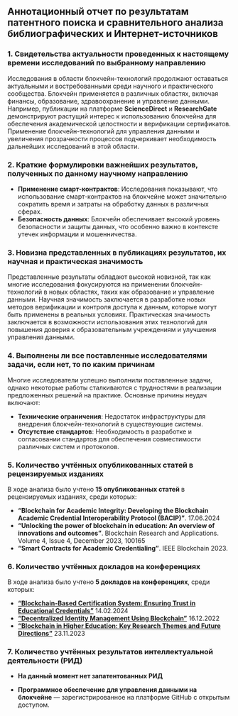 ## Аннотационный отчет по результатам патентного поиска и сравнительного анализа библиографических и Интернет-источников

### 1. Свидетельства актуальности проведенных к настоящему времени исследований по выбранному направлению

Исследования в области блокчейн-технологий продолжают оставаться актуальными и востребованными среди научного и практического сообщества. Блокчейн применяется в различных областях, включая финансы, образование, здравоохранение и управление данными. Например, публикации на платформе **ScienceDirect** и **ResearchGate** демонстрируют растущий интерес к использованию блокчейна для обеспечения академической целостности и верификации сертификатов. Применение блокчейн-технологий для управления данными и увеличения прозрачности процессов подчеркивает необходимость дальнейших исследований в этой области.

### 2. Краткие формулировки важнейших результатов, полученных по данному научному направлению

- **Применение смарт-контрактов**: Исследования показывают, что использование смарт-контрактов на блокчейне может значительно сократить время и затраты на обработку данных в различных сферах.
- **Безопасность данных**: Блокчейн обеспечивает высокий уровень безопасности и защиты данных, что особенно важно в контексте утечек информации и мошенничества.

### 3. Новизна представленных в публикациях результатов, их научная и практическая значимость

Представленные результаты обладают высокой новизной, так как многие исследования фокусируются на применении блокчейн-технологий в новых областях, таких как образование и управление данными. Научная значимость заключается в разработке новых методов верификации и контроля доступа к данным, которые могут быть применены в реальных условиях. Практическая значимость заключается в возможности использования этих технологий для повышения доверия к образовательным учреждениям и улучшения управления данными.

### 4. Выполнены ли все поставленные исследователями задачи, если нет, то по каким причинам

Многие исследователи успешно выполнили поставленные задачи, однако некоторые работы сталкиваются с трудностями в реализации предложенных решений на практике. Основные причины неудач включают:
- **Технические ограничения**: Недостаток инфраструктуры для внедрения блокчейн-технологий в существующие системы.
- **Отсутствие стандартов**: Необходимость в разработке и согласовании стандартов для обеспечения совместимости различных систем и протоколов.

### 5. Количество учтённых опубликованных статей в рецензируемых изданиях 

В ходе анализа было учтено **15 опубликованных статей** в рецензируемых изданиях, среди которых:

- **“Blockchain for Academic Integrity: Developing the Blockchain Academic Credential Interoperability Protocol (BACIP)”**. 17.06.2024
- **“Unlocking the power of blockchain in education: An overview of innovations and outcomes”**. Blockchain Research and Applications. Volume 4, Issue 4, December 2023, 100165
- **“Smart Contracts for Academic Credentialing”**. IEEE Blockchain 2023.

### 6. Количество учтённых докладов на конференциях

В ходе анализа было учтено **5 докладов на конференциях**, среди которых:

- [**“Blockchain-Based Certification System: Ensuring Trust in Educational Credentials”**](https://link.springer.com/chapter/10.1007/978-3-031-52123-2_7) 14.02.2024
- [**“Decentralized Identity Management Using Blockchain”**](https://ieeexplore.ieee.org/document/10074477) 16.12.2022
- [**“Blockchain in Higher Education: Key Research Themes and Future Directions”**](https://ieeexplore.ieee.org/document/10420236) 23.11.2023

### 7. Количество учтённых результатов интеллектуальной деятельности (РИД)

- **На данный момент нет запатентованных РИД**

- **Программное обеспечение для управления данными на блокчейне** — зарегистрированное на платформе GitHub с открытым доступом.
